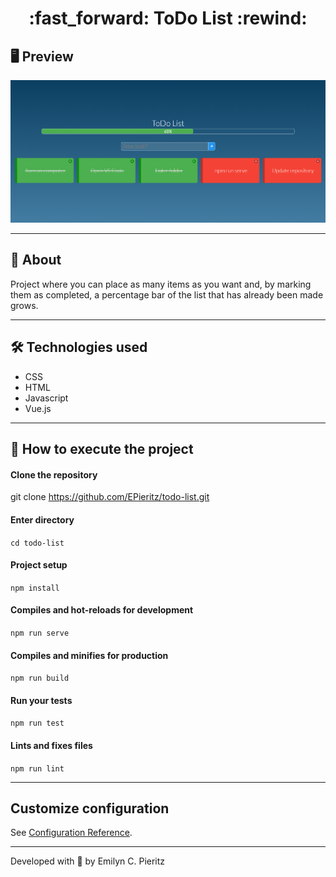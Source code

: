 <h1 align = "center"> :fast_forward: ToDo List :rewind: </h1>

## 🖥 Preview
<p align = "center">
   <img src = "https://raw.githubusercontent.com/ecpieritz/todo-list/main/public/todo-list-print.png" width = "800">
  
</p>

---

## 📖 About
<p>Project where you can place as many items as you want and, by marking them as completed, a percentage bar of the list that has already been made grows.</p>

---

## 🛠 Technologies used
- CSS
- HTML
- Javascript
- Vue.js

---


## 🚀 How to execute the project
#### Clone the repository
git clone https://github.com/EPieritz/todo-list.git

#### Enter directory
`cd todo-list`

#### Project setup
`npm install`

#### Compiles and hot-reloads for development
`npm run serve`

#### Compiles and minifies for production
`npm run build`

#### Run your tests
`npm run test`

#### Lints and fixes files
`npm run lint`

---
## Customize configuration
See [Configuration Reference](https://cli.vuejs.org/config/).

---
Developed with 💙 by Emilyn C. Pieritz
